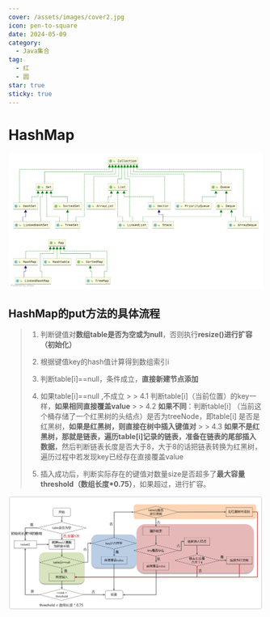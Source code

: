 ```yaml
---
cover: /assets/images/cover2.jpg
icon: pen-to-square
date: 2024-05-09
category:
  - Java集合
tag:
  - 红
  - 圆
star: true
sticky: true
---
```




# HashMap
![img.png](img.png)
## HashMap的put方法的具体流程

> 1. 判断键值对**数组table是否为空或为null**，否则执行**resize()进行扩容（初始化）**
>
> 2. 根据键值key的hash值计算得到数组索引i
>
> 3. 判断table[i]==null，条件成立，**直接新建节点添加**
>
> 4. 如果table[i]==null ,不成立
     >
     >    4.1 判断table[i]（当前位置）的key一样，**如果相同直接覆盖value**
     >
     >    4.2 **如果不同**：判断table[i] （当前这个桶存储了一个红黑树的头结点）是否为treeNode，即table[i] 是否是红黑树，**如果是红黑树，则直接在树中插入键值对**
     >
     >    4.3 **如果不是红黑树，那就是链表，遍历table[i]记录的链表，准备在链表的尾部插入数据**，然后判断链表长度是否大于8，大于8的话把链表转换为红黑树，遍历过程中若发现key已经存在直接覆盖value
>
> 5. 插入成功后，判断实际存在的键值对数量size是否超多了**最大容量threshold（数组长度*0.75）**，如果超过，进行扩容。

![img_1.png](img_1.png)